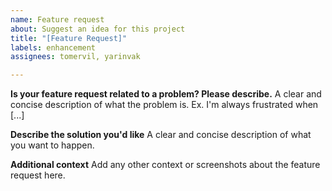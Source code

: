 ```yaml
---
name: Feature request
about: Suggest an idea for this project
title: "[Feature Request]"
labels: enhancement
assignees: tomervil, yarinvak

---
```


**Is your feature request related to a problem? Please describe.**
A clear and concise description of what the problem is. Ex. I'm always frustrated when [...]

**Describe the solution you'd like**
A clear and concise description of what you want to happen.

**Additional context**
Add any other context or screenshots about the feature request here.
